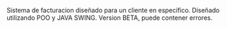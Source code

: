 Sistema de facturacion diseñado para un cliente en especifico. Diseñado utilizando POO y JAVA SWING. Version BETA, puede contener errores.
